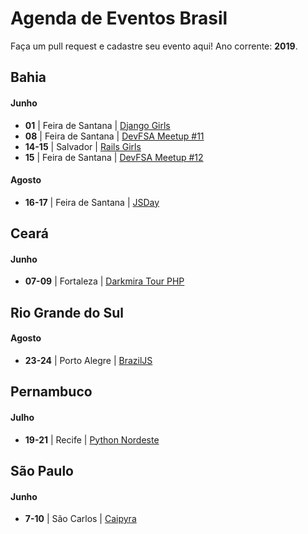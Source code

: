# Agenda de Eventos Brasil
Faça um pull request e cadastre seu evento aqui! Ano corrente: **2019**.

## Bahia

#### Junho
* **01** | Feira de Santana | [Django Girls](https://djangogirls.org/feiradesantana/)
* **08** | Feira de Santana | [DevFSA Meetup #11](https://devfsa.com.br)
* **14-15** | Salvador | [Rails Girls](http://railsgirls.com/salvador201906.html)
* **15** | Feira de Santana | [DevFSA Meetup #12](https://devfsa.com.br)

#### Agosto
* **16-17** | Feira de Santana | [JSDay](https://fsa.jsday.com.br/)

## Ceará

#### Junho
* **07-09** | Fortaleza | [Darkmira Tour PHP](https://php.darkmiratour.rocks/2019/)

## Rio Grande do Sul

#### Agosto
* **23-24** | Porto Alegre | [BrazilJS](https://braziljs.org/conf/)

## Pernambuco

#### Julho
* **19-21** | Recife | [Python Nordeste](https://2019.pythonnordeste.org/)

## São Paulo

#### Junho
* **7-10** | São Carlos | [Caipyra](https://caipyra.python.org.br/)


